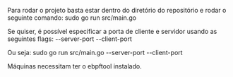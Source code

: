 Para rodar o projeto basta estar dentro do diretório do repositório e rodar o seguinte comando:
sudo go run src/main.go

Se quiser, é possível especificar a porta de cliente e servidor usando as seguintes flags:
--server-port
--client-port

Ou seja:
sudo go run src/main.go --server-port <port> --client-port <port>

Máquinas necessitam ter o ebpftool instalado.
